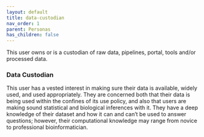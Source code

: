 ```yaml
---
layout: default
title: data-custodian
nav_order: 1
parent: Personas
has_children: false
---
```


This user owns or is a custodian of raw data, pipelines, portal, tools and/or processed data.

### Data Custodian

This user has a vested interest in making sure their data is available, widely used, and used appropriately. They are concerned both that their data is being used within the confines of its use policy, and also that users are making sound statistical and biological inferences with it. They have a deep knowledge of their dataset and how it can and can’t be used to answer questions; however, their computational knowledge may range from novice to professional bioinformatician.
